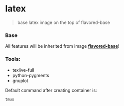 # latex

> base latex image on the top of flavored-base

### Base
All features will be inherited from image [**flavored-base**](https://github.com/Kaijun/dockerfiles/tree/master/flavored-base)!

### Tools:
  - texlive-full
  - python-pygments 
  - gnuplot
  
Default command after creating container is:
```
tmux
```
